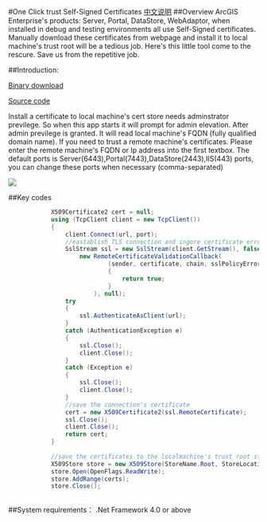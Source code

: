 #One Click trust Self-Signed Certificates
[中文说明](https://github.com/crazyxhz/TrustSelfSignedCertificates/blob/master/README_CN.md)
##Overview
ArcGIS Enterprise's products: Server, Portal, DataStore, WebAdaptor, when installed in debug and testing environments all use Self-Signed certificates. Manually download these certificates from webpage and install it to local machine's trust root will be a tedious job. Here's this little tool come to the rescure. Save us from the repetitive job.


 
##Introduction:

[Binary download](https://github.com/crazyxhz/TrustSelfSignedCertificates/raw/master/bin/Trust.exe)

[Source code](https://github.com/crazyxhz/TrustSelfSignedCertificates/tree/master/src)

Install a certificate to local machine's cert store needs adminstrator previlege. So when this app starts it will prompt for admin elevation. After admin previlege is granted. It will read local machine's FQDN (fully qualified domain name). If you need to trust a remote machine's certificates. Please enter the remote machine's FQDN or Ip address into the first textbox. The default ports is Server(6443),Portal(7443),DataStore(2443),IIS(443) ports, you can change these ports when necessary (comma-separated)



![](http://p1.bpimg.com/514597/1c7f3cee2e644b10.png)

##Key codes
```csharp
            X509Certificate2 cert = null;
            using (TcpClient client = new TcpClient())
            {
                client.Connect(url, port);
                //eastablish TLS connection and ingore certificate error
                SslStream ssl = new SslStream(client.GetStream(), false,
                    new RemoteCertificateValidationCallback(
                            (sender, certificate, chain, sslPolicyErrors) =>
                            {
                                return true;
                            }
                        ), null);
                try
                {
                    ssl.AuthenticateAsClient(url);
                }
                catch (AuthenticationException e)
                {
                    ssl.Close();
                    client.Close();
                }
                catch (Exception e)
                {
                    ssl.Close();
                    client.Close();
                }
                //save the connection's certificate
                cert = new X509Certificate2(ssl.RemoteCertificate);
                ssl.Close();
                client.Close();
                return cert;
            }
            
            //save the certificates to the localmachine's trust root store which requires admin previlege
            X509Store store = new X509Store(StoreName.Root, StoreLocation.LocalMachine);
            store.Open(OpenFlags.ReadWrite);
            store.AddRange(certs);
            store.Close();
            
```

##System requirements：
.Net Framework 4.0 or above








